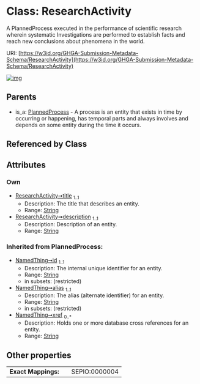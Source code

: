 
# Class: ResearchActivity


A PlannedProcess executed in the performance of scientific research wherein systematic Investigations are performed to establish facts and reach new conclusions about phenomena in the world.

URI: [https://w3id.org/GHGA-Submission-Metadata-Schema/ResearchActivity](https://w3id.org/GHGA-Submission-Metadata-Schema/ResearchActivity)


[![img](https://yuml.me/diagram/nofunky;dir:TB/class/[PlannedProcess]^-[ResearchActivity&#124;title:string;description:string;id(i):string;alias(i):string;xref(i):string%20*],[PlannedProcess])](https://yuml.me/diagram/nofunky;dir:TB/class/[PlannedProcess]^-[ResearchActivity&#124;title:string;description:string;id(i):string;alias(i):string;xref(i):string%20*],[PlannedProcess])

## Parents

 *  is_a: [PlannedProcess](PlannedProcess.md) - A process is an entity that exists in time by occurring or happening, has temporal parts and always involves and depends on some entity during the time it occurs.

## Referenced by Class


## Attributes


### Own

 * [ResearchActivity➞title](ResearchActivity_title.md)  <sub>1..1</sub>
     * Description: The title that describes an entity.
     * Range: [String](types/String.md)
 * [ResearchActivity➞description](ResearchActivity_description.md)  <sub>1..1</sub>
     * Description: Description of an entity.
     * Range: [String](types/String.md)

### Inherited from PlannedProcess:

 * [NamedThing➞id](NamedThing_id.md)  <sub>1..1</sub>
     * Description: The internal unique identifier for an entity.
     * Range: [String](types/String.md)
     * in subsets: (restricted)
 * [NamedThing➞alias](NamedThing_alias.md)  <sub>1..1</sub>
     * Description: The alias (alternate identifier) for an entity.
     * Range: [String](types/String.md)
     * in subsets: (restricted)
 * [NamedThing➞xref](NamedThing_xref.md)  <sub>0..\*</sub>
     * Description: Holds one or more database cross references for an entity.
     * Range: [String](types/String.md)

## Other properties

|  |  |  |
| --- | --- | --- |
| **Exact Mappings:** | | SEPIO:0000004 |

